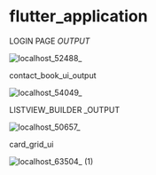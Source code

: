 # flutter_application

LOGIN PAGE _OUTPUT_

![localhost_52488_](https://user-images.githubusercontent.com/108115666/198061065-c1ecc84d-ad89-4178-bed7-d1b691624ef3.png)

contact_book_ui_output

![localhost_54049_](https://user-images.githubusercontent.com/108115666/198844588-0ca2895d-061d-4545-8ddb-695ac3548229.png)

LISTVIEW_BUILDER _OUTPUT

![localhost_50657_](https://user-images.githubusercontent.com/108115666/199189685-7c1cccfc-4504-4e19-9b01-f23f1aee26dc.png)

card_grid_ui

![localhost_63504_ (1)](https://user-images.githubusercontent.com/108115666/199271488-637ce9b1-6840-40da-a963-197044d31d19.png)



